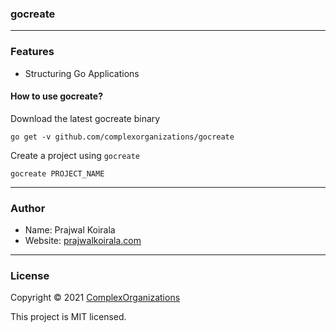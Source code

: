 ### gocreate

---
### Features
- Structuring Go Applications

#### How to use gocreate?
Download the latest gocreate binary
```
go get -v github.com/complexorganizations/gocreate
```
Create a project using `gocreate`
```
gocreate PROJECT_NAME
```

---
### Author

* Name: Prajwal Koirala
* Website: [prajwalkoirala.com](https://www.prajwalkoirala.com)

---
### License

Copyright © 2021 [ComplexOrganizations](https://github.com/complexorganizations)

This project is MIT licensed.
